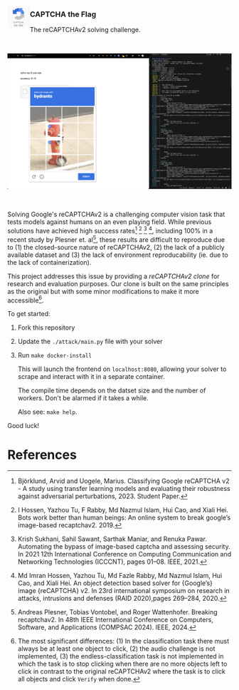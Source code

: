 <p align="center">
  <img src="./docs/logo.png" style="width: 10%" align="left">
  <h3>CAPTCHA the Flag</h3>
  <p>
    The reCAPTCHAv2 solving challenge.
  </p>
</p>

<br>

![screen](./docs/screenshot.png)

<br>

Solving Google's reCAPTCHAv2 is a challenging computer vision task that tests models against humans on an even playing field. While previous solutions have achieved high success rates[^2] [^8] [^18] [^9], including 100% in a recent study by Plesner et. al[^16], these results are difficult to reproduce due to (1) the closed-source nature of reCAPTCHAv2, (2) the lack of a publicly available dataset and (3) the lack of environment reproducability (ie. due to the lack of containerization).

This project addresses this issue by providing a *reCAPTCHAv2 clone* for research and evaluation purposes. Our clone is built on the same principles as the original but with some minor modifications to make it more accessible[^diff].

To get started:

1. Fork this repository
2. Update the `./attack/main.py` file with your solver
3. Run `make docker-install`

    This will launch the frontend on `localhost:8080`, allowing your solver to scrape and interact with it in a separate container.

    The compile time depends on the datset size and the number of workers. Don't be alarmed if it takes a while.
    
    Also see: `make help`.

Good luck!

# References

[^2]: Björklund, Arvid and Uogele, Marius. Classifying Google reCAPTCHA v2 - A study using transfer learning models and evaluating their robustness against adversarial perturbations, 2023. Student Paper.

[^8]: I Hossen, Yazhou Tu, F Rabby, Md Nazmul Islam, Hui Cao, and Xiali Hei. Bots work better than human beings: An online system to break google’s image-based recaptchav2. 2019.

[^18]: Krish Sukhani, Sahil Sawant, Sarthak Maniar, and Renuka Pawar. Automating the bypass of image-based captcha and assessing security. In 2021 12th International Conference on Computing Communication and Networking Technologies (ICCCNT), pages 01–08. IEEE, 2021.

[^9]: Md Imran Hossen, Yazhou Tu, Md Fazle Rabby, Md Nazmul Islam, Hui Cao, and Xiali Hei. An object detection based solver for {Google’s} image {reCAPTCHA} v2. In 23rd international symposium on research in attacks, intrusions and defenses (RAID 2020),pages 269–284, 2020.

[^16]: Andreas Plesner, Tobias Vontobel, and Roger Wattenhofer. Breaking recaptchav2. In 48th IEEE International Conference on Computers, Software, and Applications (COMPSAC 2024). IEEE, 2024.

[^diff]: The most significant differences: (1) In the classification task there must always be at least one object to click, (2) the audio challenge is not implemented, (3) the endless-classification task is not implemented in which the task is to stop clicking when there are no more objects left to click in contrast to the original reCAPTCHAv2 where the task is to click all objects and click `Verify` when done.
